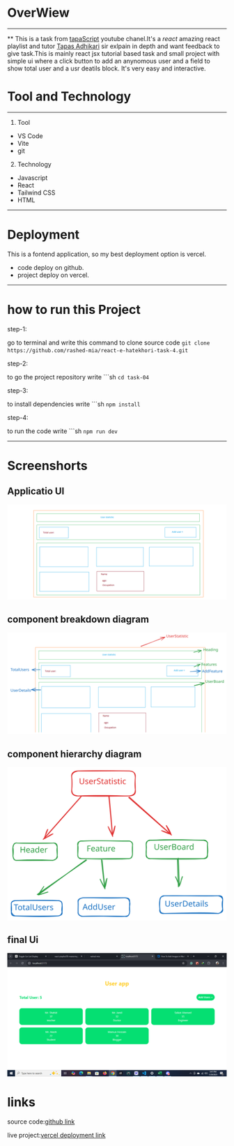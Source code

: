# OverWiew
---

** This is a task from [tapaScript](https://youtu.be/fPBW7Pn6O38?si=NU0Ac9njxhBSBf7q) youtube chanel.It's a *react* amazing react playlist and tutor [Tapas Adhikari](https://x.com/tapasadhikary) sir exlpain in depth and want feedback to give task.This is mainly react jsx tutorial based task and small project with simple ui where a click button to add an anynomous user and a field to show total user and a usr deatils block. It's very easy and interactive.

# Tool and Technology

---

1. Tool
  - VS Code
  - Vite
  - git
2. Technology
  - Javascript
  - React
  - Tailwind CSS
  - HTML

---

# Deployment
This is a fontend application, so my best deployment option is vercel.

- code deploy on github.
- project deploy on vercel.

---

# how to run this Project
 step-1:

go to terminal and write this command to clone source code 
   `git clone https://github.com/rashed-mia/react-e-hatekhori-task-4.git`

step-2:

 to go the project repository  write ```sh
    `cd task-04`

 step-3:

 to install dependencies write  ```sh
   `npm install`

 step-4:

 to run the code write ```sh
   `npm run dev`

---

# Screenshorts

**Applicatio Ul**
---

![applicatio ui screenshort](public/userApp.png)

**component breakdown diagram**
---

![component breakdown diagram](public/CBD.svg)


**component hierarchy diagram**
---

![component hierarchy diagram](public/CHD.svg)


**final Ui**
---

![Final ui](public/final-ui.png)


# links

source code:[github link](https://github.com/rashed-mia/react-e-hatekhori-task-4.git)

live project:[vercel deployment link](https://react-e-hatekhori-task-4.vercel.app/)

